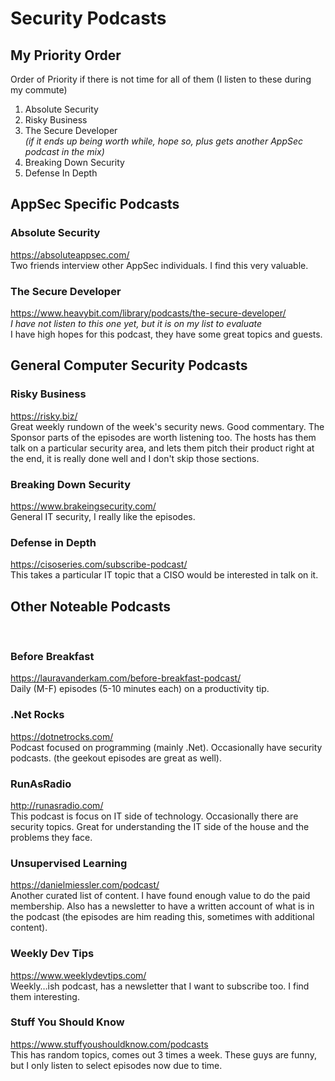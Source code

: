 # Security Podcasts

## My Priority Order

Order of Priority if there is not time for all of them (I listen to these during my commute)
1. Absolute Security
2. Risky Business
3. The Secure Developer  
*(if it ends up being worth while, hope so, plus gets another AppSec podcast in the mix)*
4. Breaking Down Security
5. Defense In Depth

## AppSec Specific Podcasts

### Absolute Security
https://absoluteappsec.com/  
Two friends interview other AppSec individuals.  I find this very valuable.

### The Secure Developer

https://www.heavybit.com/library/podcasts/the-secure-developer/  
*I have not listen to this one yet, but it is on my list to evaluate*  
I have high hopes for this podcast, they have some great topics and guests.

## General Computer Security Podcasts

### Risky Business
https://risky.biz/  
Great weekly rundown of the week's security news.  Good commentary.  The Sponsor parts of the episodes are worth listening too.  The hosts has them talk on a particular security area, and lets them pitch their product right at the end, it is really done well and I don't skip those sections.

### Breaking Down Security
https://www.brakeingsecurity.com/  
General IT security, I really like the episodes.

### Defense in Depth
https://cisoseries.com/subscribe-podcast/  
This takes a particular IT topic that a CISO would be interested in talk on it.
 
## Other Noteable Podcasts
 
### Before Breakfast
https://lauravanderkam.com/before-breakfast-podcast/  
Daily (M-F) episodes (5-10 minutes each) on a productivity tip.
 
### .Net Rocks
https://dotnetrocks.com/  
Podcast focused on programming (mainly .Net).  Occasionally have security podcasts.  (the geekout episodes are great as well).
 
### RunAsRadio
http://runasradio.com/  
This podcast is focus on IT side of technology.  Occasionally there are security topics.  Great for understanding the IT side of the house and the problems they face.
 
### Unsupervised Learning
https://danielmiessler.com/podcast/  
Another curated list of content.  I have found enough value to do the paid membership.  Also has a newsletter to have a written account of what is in the podcast (the episodes are him reading this, sometimes with additional content).
 
### Weekly Dev Tips
https://www.weeklydevtips.com/  
Weekly…ish podcast, has a newsletter that I want to subscribe too.  I find them interesting.
 
### Stuff You Should Know
https://www.stuffyoushouldknow.com/podcasts  
This has random topics, comes out 3 times a week.  These guys are funny, but I only listen to select episodes now due to time.
